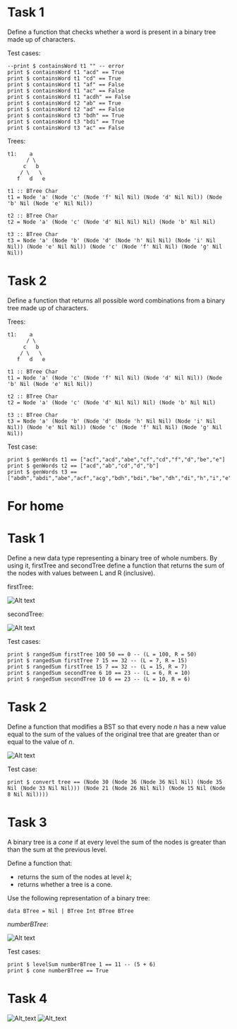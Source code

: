 # Task 1
Define a function that checks whether a word is present in a binary tree made up of characters.

Test cases:

    --print $ containsWord t1 "" -- error
    print $ containsWord t1 "acd" == True
    print $ containsWord t1 "cd" == True
    print $ containsWord t1 "af" == False
    print $ containsWord t1 "ac" == False
    print $ containsWord t1 "acdh" == False
    print $ containsWord t2 "ab" == True
    print $ containsWord t2 "ad" == False
    print $ containsWord t3 "bdh" == True
    print $ containsWord t3 "bdi" == True
    print $ containsWord t3 "ac" == False

Trees:

    t1:    a
          / \
         c   b
        / \   \
       f   d   e

    t1 :: BTree Char
    t1 = Node 'a' (Node 'c' (Node 'f' Nil Nil) (Node 'd' Nil Nil)) (Node 'b' Nil (Node 'e' Nil Nil))

    t2 :: BTree Char
    t2 = Node 'a' (Node 'c' (Node 'd' Nil Nil) Nil) (Node 'b' Nil Nil)

    t3 :: BTree Char
    t3 = Node 'a' (Node 'b' (Node 'd' (Node 'h' Nil Nil) (Node 'i' Nil Nil)) (Node 'e' Nil Nil)) (Node 'c' (Node 'f' Nil Nil) (Node 'g' Nil Nil)) 

# Task 2
Define a function that returns all possible word combinations from a binary tree made up of characters.

Trees:

    t1:    a
          / \
         c   b
        / \   \
       f   d   e

    t1 :: BTree Char
    t1 = Node 'a' (Node 'c' (Node 'f' Nil Nil) (Node 'd' Nil Nil)) (Node 'b' Nil (Node 'e' Nil Nil))

    t2 :: BTree Char
    t2 = Node 'a' (Node 'c' (Node 'd' Nil Nil) Nil) (Node 'b' Nil Nil)

    t3 :: BTree Char
    t3 = Node 'a' (Node 'b' (Node 'd' (Node 'h' Nil Nil) (Node 'i' Nil Nil)) (Node 'e' Nil Nil)) (Node 'c' (Node 'f' Nil Nil) (Node 'g' Nil Nil)) 

Test case:

    print $ genWords t1 == ["acf","acd","abe","cf","cd","f","d","be","e"]
    print $ genWords t2 == ["acd","ab","cd","d","b"]
    print $ genWords t3 == ["abdh","abdi","abe","acf","acg","bdh","bdi","be","dh","di","h","i","e","cf","cg","f","g"]

# For home
# Task 1
Define a new data type representing a binary tree of whole numbers. By using it, firstTree and secondTree define a function that returns the sum of the nodes with values between L and R (inclusive).

firstTree:

![Alt text](assets/fh_task1_1.png?raw=true "fh_task1_1.png")

secondTree:

![Alt text](assets/fh_task1_2.png?raw=true "fh_task1_2.png")

Test cases:

    print $ rangedSum firstTree 100 50 == 0 -- (L = 100, R = 50)
    print $ rangedSum firstTree 7 15 == 32 -- (L = 7, R = 15)
    print $ rangedSum firstTree 15 7 == 32 -- (L = 15, R = 7)
    print $ rangedSum secondTree 6 10 == 23 -- (L = 6, R = 10)
    print $ rangedSum secondTree 10 6 == 23 -- (L = 10, R = 6)

# Task 2
Define a function that modifies a BST so that every node *n* has a new value equal to the sum of the values of the original tree that are greater than or equal to the value of *n*.

![Alt text](assets/fh_task2.png?raw=true "fh_task1_2.png")

Test case:

    print $ convert tree == (Node 30 (Node 36 (Node 36 Nil Nil) (Node 35 Nil (Node 33 Nil Nil))) (Node 21 (Node 26 Nil Nil) (Node 15 Nil (Node 8 Nil Nil))))

# Task 3
A binary tree is a *cone* if at every level the sum of the nodes is greater than than the sum at the previous level.

Define a function that:

 - returns the sum of the nodes at level *k*;
 - returns whether a tree is a cone.

Use the following representation of a binary tree:

    data BTree = Nil | BTree Int BTree BTree

*numberBTree*:

![Alt text](assets/fh_task5.png?raw=true "assets/fh_task5.png")

Test cases:

    print $ levelSum numberBTree 1 == 11 -- (5 + 6)
    print $ cone numberBTree == True

# Task 4
![Alt_text](assets/pic2.png "p2")
![Alt_text](assets/pic1.png "p1")